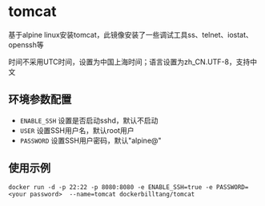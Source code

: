 # tomcat
基于alpine linux安装tomcat，此镜像安装了一些调试工具ss、telnet、iostat、openssh等

时间不采用UTC时间，设置为中国上海时间；语言设置为zh_CN.UTF-8，支持中文

## 环境参数配置
- `ENABLE_SSH` 设置是否启动sshd，默认不启动
- `USER` 设置SSH用户名，默认root用户
- `PASSWORD` 设置SSH用户密码，默认"alpine@"

## 使用示例
```
docker run -d -p 22:22 -p 8080:8080 -e ENABLE_SSH=true -e PASSWORD=<your password>  --name=tomcat dockerbilltang/tomcat
```

